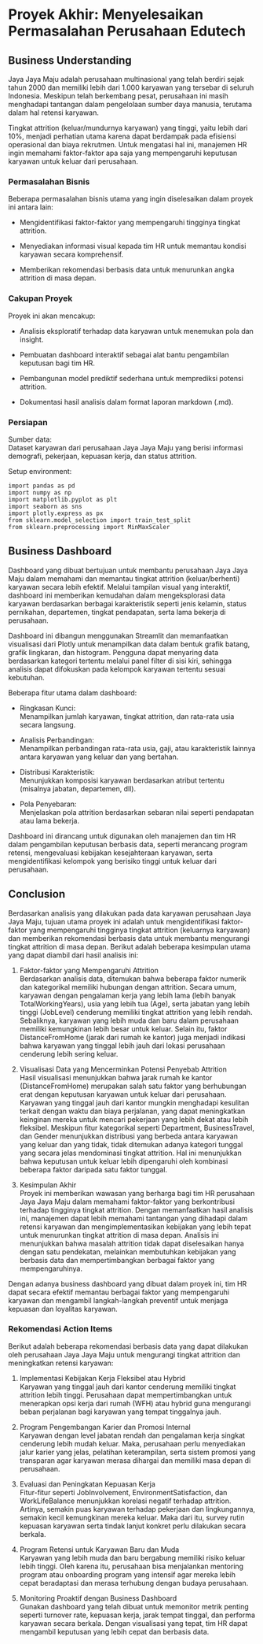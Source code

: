 # Proyek Akhir: Menyelesaikan Permasalahan Perusahaan Edutech

## Business Understanding

Jaya Jaya Maju adalah perusahaan multinasional yang telah berdiri sejak tahun 2000 dan memiliki lebih dari 1.000 karyawan yang tersebar di seluruh Indonesia. Meskipun telah berkembang pesat, perusahaan ini masih menghadapi tantangan dalam pengelolaan sumber daya manusia, terutama dalam hal retensi karyawan.

Tingkat attrition (keluar/mundurnya karyawan) yang tinggi, yaitu lebih dari 10%, menjadi perhatian utama karena dapat berdampak pada efisiensi operasional dan biaya rekrutmen. Untuk mengatasi hal ini, manajemen HR ingin memahami faktor-faktor apa saja yang mempengaruhi keputusan karyawan untuk keluar dari perusahaan.

### Permasalahan Bisnis

Beberapa permasalahan bisnis utama yang ingin diselesaikan dalam proyek ini antara lain:

- Mengidentifikasi faktor-faktor yang mempengaruhi tingginya tingkat attrition.

- Menyediakan informasi visual kepada tim HR untuk memantau kondisi karyawan secara komprehensif.

- Memberikan rekomendasi berbasis data untuk menurunkan angka attrition di masa depan.

### Cakupan Proyek

Proyek ini akan mencakup:

- Analisis eksploratif terhadap data karyawan untuk menemukan pola dan insight.

- Pembuatan dashboard interaktif sebagai alat bantu pengambilan keputusan bagi tim HR.

- Pembangunan model prediktif sederhana untuk memprediksi potensi attrition.

- Dokumentasi hasil analisis dalam format laporan markdown (.md).

### Persiapan

Sumber data:    
Dataset karyawan dari perusahaan Jaya Jaya Maju yang berisi informasi demografi, pekerjaan, kepuasan kerja, dan status attrition.

Setup environment:

```
import pandas as pd
import numpy as np
import matplotlib.pyplot as plt
import seaborn as sns
import plotly.express as px
from sklearn.model_selection import train_test_split
from sklearn.preprocessing import MinMaxScaler

```

## Business Dashboard

Dashboard yang dibuat bertujuan untuk membantu perusahaan Jaya Jaya Maju dalam memahami dan memantau tingkat attrition (keluar/berhenti) karyawan secara lebih efektif. Melalui tampilan visual yang interaktif, dashboard ini memberikan kemudahan dalam mengeksplorasi data karyawan berdasarkan berbagai karakteristik seperti jenis kelamin, status pernikahan, departemen, tingkat pendapatan, serta lama bekerja di perusahaan.

Dashboard ini dibangun menggunakan Streamlit dan memanfaatkan visualisasi dari Plotly untuk menampilkan data dalam bentuk grafik batang, grafik lingkaran, dan histogram. Pengguna dapat menyaring data berdasarkan kategori tertentu melalui panel filter di sisi kiri, sehingga analisis dapat difokuskan pada kelompok karyawan tertentu sesuai kebutuhan.

Beberapa fitur utama dalam dashboard:

- Ringkasan Kunci:   
Menampilkan jumlah karyawan, tingkat attrition, dan rata-rata usia secara langsung.

- Analisis Perbandingan:   
Menampilkan perbandingan rata-rata usia, gaji, atau karakteristik lainnya antara karyawan yang keluar dan yang bertahan.

- Distribusi Karakteristik:   
Menunjukkan komposisi karyawan berdasarkan atribut tertentu (misalnya jabatan, departemen, dll).

- Pola Penyebaran:   
Menjelaskan pola attrition berdasarkan sebaran nilai seperti pendapatan atau lama bekerja.

Dashboard ini dirancang untuk digunakan oleh manajemen dan tim HR dalam pengambilan keputusan berbasis data, seperti merancang program retensi, mengevaluasi kebijakan kesejahteraan karyawan, serta mengidentifikasi kelompok yang berisiko tinggi untuk keluar dari perusahaan.

## Conclusion

Berdasarkan analisis yang dilakukan pada data karyawan perusahaan Jaya Jaya Maju, tujuan utama proyek ini adalah untuk mengidentifikasi faktor-faktor yang mempengaruhi tingginya tingkat attrition (keluarnya karyawan) dan memberikan rekomendasi berbasis data untuk membantu mengurangi tingkat attrition di masa depan. Berikut adalah beberapa kesimpulan utama yang dapat diambil dari hasil analisis ini:

1. Faktor-faktor yang Mempengaruhi Attrition    
Berdasarkan analisis data, ditemukan bahwa beberapa faktor numerik dan kategorikal memiliki hubungan dengan attrition. Secara umum, karyawan dengan pengalaman kerja yang lebih lama (lebih banyak TotalWorkingYears), usia yang lebih tua (Age), serta jabatan yang lebih tinggi (JobLevel) cenderung memiliki tingkat attrition yang lebih rendah. Sebaliknya, karyawan yang lebih muda dan baru dalam perusahaan memiliki kemungkinan lebih besar untuk keluar. Selain itu, faktor DistanceFromHome (jarak dari rumah ke kantor) juga menjadi indikasi bahwa karyawan yang tinggal lebih jauh dari lokasi perusahaan cenderung lebih sering keluar.

2. Visualisasi Data yang Mencerminkan Potensi Penyebab Attrition    
Hasil visualisasi menunjukkan bahwa jarak rumah ke kantor (DistanceFromHome) merupakan salah satu faktor yang berhubungan erat dengan keputusan karyawan untuk keluar dari perusahaan. Karyawan yang tinggal jauh dari kantor mungkin menghadapi kesulitan terkait dengan waktu dan biaya perjalanan, yang dapat meningkatkan keinginan mereka untuk mencari pekerjaan yang lebih dekat atau lebih fleksibel. Meskipun fitur kategorikal seperti Department, BusinessTravel, dan Gender menunjukkan distribusi yang berbeda antara karyawan yang keluar dan yang tidak, tidak ditemukan adanya kategori tunggal yang secara jelas mendominasi tingkat attrition. Hal ini menunjukkan bahwa keputusan untuk keluar lebih dipengaruhi oleh kombinasi beberapa faktor daripada satu faktor tunggal.

3. Kesimpulan Akhir    
Proyek ini memberikan wawasan yang berharga bagi tim HR perusahaan Jaya Jaya Maju dalam memahami faktor-faktor yang berkontribusi terhadap tingginya tingkat attrition. Dengan memanfaatkan hasil analisis ini, manajemen dapat lebih memahami tantangan yang dihadapi dalam retensi karyawan dan mengimplementasikan kebijakan yang lebih tepat untuk menurunkan tingkat attrition di masa depan. Analisis ini menunjukkan bahwa masalah attrition tidak dapat diselesaikan hanya dengan satu pendekatan, melainkan membutuhkan kebijakan yang berbasis data dan mempertimbangkan berbagai faktor yang mempengaruhinya.

Dengan adanya business dashboard yang dibuat dalam proyek ini, tim HR dapat secara efektif memantau berbagai faktor yang mempengaruhi karyawan dan mengambil langkah-langkah preventif untuk menjaga kepuasan dan loyalitas karyawan.

### Rekomendasi Action Items

Berikut adalah beberapa rekomendasi berbasis data yang dapat dilakukan oleh perusahaan Jaya Jaya Maju untuk mengurangi tingkat attrition dan meningkatkan retensi karyawan:

1. Implementasi Kebijakan Kerja Fleksibel atau Hybrid    
Karyawan yang tinggal jauh dari kantor cenderung memiliki tingkat attrition lebih tinggi. Perusahaan dapat mempertimbangkan untuk menerapkan opsi kerja dari rumah (WFH) atau hybrid guna mengurangi beban perjalanan bagi karyawan yang tempat tinggalnya jauh.

2. Program Pengembangan Karier dan Promosi Internal    
Karyawan dengan level jabatan rendah dan pengalaman kerja singkat cenderung lebih mudah keluar. Maka, perusahaan perlu menyediakan jalur karier yang jelas, pelatihan keterampilan, serta sistem promosi yang transparan agar karyawan merasa dihargai dan memiliki masa depan di perusahaan.

3. Evaluasi dan Peningkatan Kepuasan Kerja    
Fitur-fitur seperti JobInvolvement, EnvironmentSatisfaction, dan WorkLifeBalance menunjukkan korelasi negatif terhadap attrition. Artinya, semakin puas karyawan terhadap pekerjaan dan lingkungannya, semakin kecil kemungkinan mereka keluar. Maka dari itu, survey rutin kepuasan karyawan serta tindak lanjut konkret perlu dilakukan secara berkala.

4. Program Retensi untuk Karyawan Baru dan Muda    
Karyawan yang lebih muda dan baru bergabung memiliki risiko keluar lebih tinggi. Oleh karena itu, perusahaan bisa menjalankan mentoring program atau onboarding program yang intensif agar mereka lebih cepat beradaptasi dan merasa terhubung dengan budaya perusahaan.

5. Monitoring Proaktif dengan Business Dashboard    
Gunakan dashboard yang telah dibuat untuk memonitor metrik penting seperti turnover rate, kepuasan kerja, jarak tempat tinggal, dan performa karyawan secara berkala. Dengan visualisasi yang tepat, tim HR dapat mengambil keputusan yang lebih cepat dan berbasis data.
